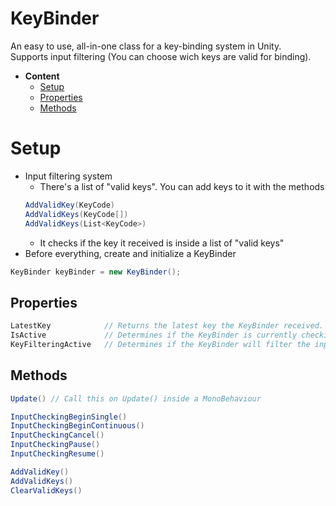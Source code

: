 # KeyBinder
An easy to use, all-in-one class for a key-binding system in Unity.  
Supports input filtering (You can choose wich keys are valid for binding).
- **Content**
  - [Setup](#setup)
  - [Properties](#properties)
  - [Methods](#methods)


# Setup
- Input filtering system
  - There's a list of "valid keys". You can add keys to it with the methods
  ```csharp
  AddValidKey(KeyCode)
  AddValidKeys(KeyCode[])
  AddValidKeys(List<KeyCode>)
  ```
  - It checks if the key it received is inside a list of "valid keys"
- Before everything, create and initialize a KeyBinder
```csharp
KeyBinder keyBinder = new KeyBinder();
```

## Properties
```csharp
LatestKey            // Returns the latest key the KeyBinder received.
IsActive             // Determines if the KeyBinder is currently checking for input.
KeyFilteringActive   // Determines if the KeyBinder will filter the input
```

## Methods
```csharp
Update() // Call this on Update() inside a MonoBehaviour

InputCheckingBeginSingle()
InputCheckingBeginContinuous()
InputCheckingCancel()
InputCheckingPause()
InputCheckingResume()

AddValidKey()
AddValidKeys()
ClearValidKeys()
```
